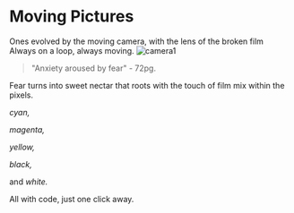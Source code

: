 # Moving Pictures
Ones evolved by the moving camera, with the lens of the broken film
 Always on a loop, always moving.
![camera1](https://marshall-usa.com/blog/wp-content/uploads/2018/05/camera-dslr-lens-8964-1-scaled.jpg)
> "Anxiety aroused by fear" - 72pg.

Fear turns into sweet nectar that roots with the touch of film mix within the pixels.

_cyan,_

_magenta,_

_yellow,_

_black,_

and _white._

All with code, just one click away.






